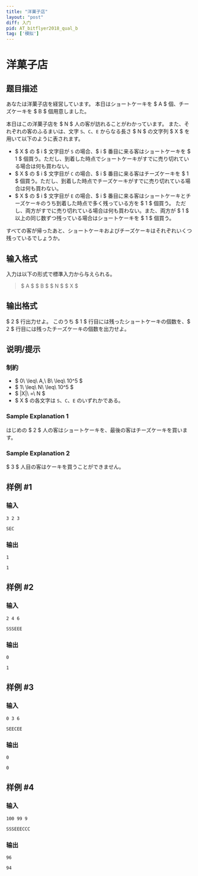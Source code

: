 ```yaml
---
title: "洋菓子店"
layout: "post"
diff: 入门
pid: AT_bitflyer2018_qual_b
tag: ['模拟']
---
```


# 洋菓子店

## 题目描述

[problemUrl]: https://atcoder.jp/contests/bitflyer2018-qual/tasks/bitflyer2018_qual_b

あなたは洋菓子店を経営しています。 本日はショートケーキを $ A $ 個、チーズケーキを $ B $ 個用意しました。

本日はこの洋菓子店を $ N $ 人の客が訪れることがわかっています。 また、それぞれの客のふるまいは、文字 `S`、`C`、`E` からなる長さ $ N $ の文字列 $ X $ を用いて以下のように表されます。

- $ X $ の $ i $ 文字目が `S` の場合、$ i $ 番目に来る客はショートケーキを $ 1 $ 個買う。ただし、到着した時点でショートケーキがすでに売り切れている場合は何も買わない。
- $ X $ の $ i $ 文字目が `C` の場合、$ i $ 番目に来る客はチーズケーキを $ 1 $ 個買う。ただし、到着した時点でチーズケーキがすでに売り切れている場合は何も買わない。
- $ X $ の $ i $ 文字目が `E` の場合、$ i $ 番目に来る客はショートケーキとチーズケーキのうち到着した時点で多く残っている方を $ 1 $ 個買う。 ただし、両方がすでに売り切れている場合は何も買わない。また、両方が $ 1 $ 以上の同じ数ずつ残っている場合はショートケーキを $ 1 $ 個買う。

すべての客が帰ったあと、ショートケーキおよびチーズケーキはそれぞれいくつ残っているでしょうか。

## 输入格式

入力は以下の形式で標準入力から与えられる。

> $ A $ $ B $ $ N $ $ X $

## 输出格式

$ 2 $ 行出力せよ。 このうち $ 1 $ 行目には残ったショートケーキの個数を、$ 2 $ 行目には残ったチーズケーキの個数を出力せよ。

## 说明/提示

### 制約

- $ 0\ \leq\ A,\ B\ \leq\ 10^5 $
- $ 1\ \leq\ N\ \leq\ 10^5 $
- $ |X|\ =\ N $
- $ X $ の各文字は `S`、`C`、`E` のいずれかである。

### Sample Explanation 1

はじめの $ 2 $ 人の客はショートケーキを、最後の客はチーズケーキを買います。

### Sample Explanation 2

$ 3 $ 人目の客はケーキを買うことができません。

## 样例 #1

### 输入

```
3 2 3
SEC
```

### 输出

```
1
1
```

## 样例 #2

### 输入

```
2 4 6
SSSEEE
```

### 输出

```
0
1
```

## 样例 #3

### 输入

```
0 3 6
SEECEE
```

### 输出

```
0
0
```

## 样例 #4

### 输入

```
100 99 9
SSSEEECCC
```

### 输出

```
96
94
```

